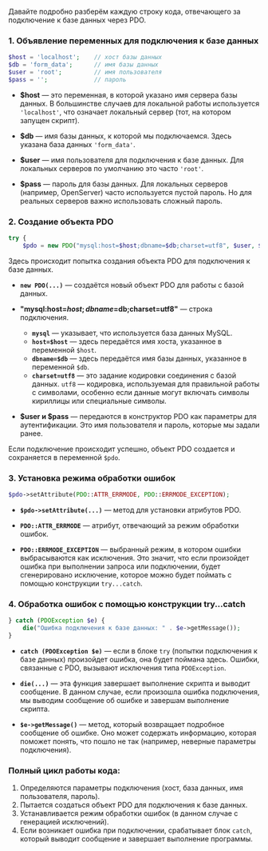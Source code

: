 Давайте подробно разберём каждую строку кода, отвечающего за подключение к базе данных через PDO.

### 1. Объявление переменных для подключения к базе данных
```php
$host = 'localhost';    // хост базы данных
$db = 'form_data';      // имя базы данных
$user = 'root';         // имя пользователя
$pass = '';             // пароль
```

- **$host** — это переменная, в которой указано имя сервера базы данных. В большинстве случаев для локальной работы используется `'localhost'`, что означает локальный сервер (тот, на котором запущен скрипт).
  
- **$db** — имя базы данных, к которой мы подключаемся. Здесь указана база данных `'form_data'`.

- **$user** — имя пользователя для подключения к базе данных. Для локальных серверов по умолчанию это часто `'root'`.

- **$pass** — пароль для базы данных. Для локальных серверов (например, OpenServer) часто используется пустой пароль. Но для реальных серверов важно использовать сложный пароль.

### 2. Создание объекта PDO
```php
try {
    $pdo = new PDO("mysql:host=$host;dbname=$db;charset=utf8", $user, $pass);
```

Здесь происходит попытка создания объекта PDO для подключения к базе данных.

- **`new PDO(...)`** — создаётся новый объект PDO для работы с базой данных.

- **"mysql:host=$host;dbname=$db;charset=utf8"** — строка подключения. 
  - **`mysql`** — указывает, что используется база данных MySQL.
  - **`host=$host`** — здесь передаётся имя хоста, указанное в переменной `$host`.
  - **`dbname=$db`** — здесь передаётся имя базы данных, указанное в переменной `$db`.
  - **`charset=utf8`** — это задание кодировки соединения с базой данных. `utf8` — кодировка, используемая для правильной работы с символами, особенно если данные могут включать символы кириллицы или специальные символы.

- **$user и $pass** — передаются в конструктор PDO как параметры для аутентификации. Это имя пользователя и пароль, которые мы задали ранее.

Если подключение происходит успешно, объект PDO создается и сохраняется в переменной `$pdo`.

### 3. Установка режима обработки ошибок
```php
$pdo->setAttribute(PDO::ATTR_ERRMODE, PDO::ERRMODE_EXCEPTION);
```

- **`$pdo->setAttribute(...)`** — метод для установки атрибутов PDO.
  
- **`PDO::ATTR_ERRMODE`** — атрибут, отвечающий за режим обработки ошибок.
  
- **`PDO::ERRMODE_EXCEPTION`** — выбранный режим, в котором ошибки выбрасываются как исключения. Это значит, что если произойдет ошибка при выполнении запроса или подключении, будет сгенерировано исключение, которое можно будет поймать с помощью конструкции `try...catch`.

### 4. Обработка ошибок с помощью конструкции try...catch
```php
} catch (PDOException $e) {
    die("Ошибка подключения к базе данных: " . $e->getMessage());
}
```

- **`catch (PDOException $e)`** — если в блоке `try` (попытки подключения к базе данных) произойдет ошибка, она будет поймана здесь. Ошибки, связанные с PDO, вызывают исключения типа `PDOException`.

- **`die(...)`** — эта функция завершает выполнение скрипта и выводит сообщение. В данном случае, если произошла ошибка подключения, мы выводим сообщение об ошибке и завершам выполнение скрипта.

- **`$e->getMessage()`** — метод, который возвращает подробное сообщение об ошибке. Оно может содержать информацию, которая поможет понять, что пошло не так (например, неверные параметры подключения).

### Полный цикл работы кода:
1. Определяются параметры подключения (хост, база данных, имя пользователя, пароль).
2. Пытается создаться объект PDO для подключения к базе данных.
3. Устанавливается режим обработки ошибок (в данном случае с генерацией исключений).
4. Если возникает ошибка при подключении, срабатывает блок `catch`, который выводит сообщение и завершает выполнение программы.